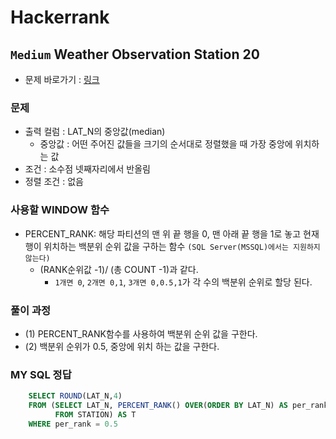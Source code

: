 
# Hackerrank
## `Medium` Weather Observation Station 20
* 문제 바로가기 : [링크](https://www.hackerrank.com/challenges/weather-observation-station-20/problem?isFullScreen=true)
  
### 문제
* 출력 컬럼 : LAT_N의 중앙값(median)
  * 중앙값 : 어떤 주어진 값들을 크기의 순서대로 정렬했을 때 가장 중앙에 위치하는 값
* 조건 : 소수점 넷째자리에서 반올림 
* 정렬 조건 : 없음

### 사용할 WINDOW 함수 
* PERCENT_RANK: 해당 파티션의 맨 위 끝 행을 0, 맨 아래 끝 행을 1로 놓고 현재 행이 위치하는 백분위 순위 값을 구하는 함수 `(SQL Server(MSSQL)에서는 지원하지 않는다)`
  * (RANK순위값 -1)/ (총 COUNT -1)과 같다.
    * `1개면 0`, `2개면 0,1`, `3개면 0,0.5,1`가 각 수의 백분위 순위로 할당 된다. 

### 풀이 과정
* (1) PERCENT_RANK함수를 사용하여 백분위 순위 값을 구한다.
* (2) 백분위 순위가 0.5, 중앙에 위치 하는 값을 구한다.

### MY SQL 정답
```SQL
    SELECT ROUND(LAT_N,4)
    FROM (SELECT LAT_N, PERCENT_RANK() OVER(ORDER BY LAT_N) AS per_rank
          FROM STATION) AS T
    WHERE per_rank = 0.5
```